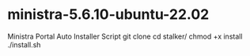 # ministra-5.6.10-ubuntu-22.02
Ministra Portal Auto Installer Script
git clone 
cd stalker/
chmod +x install
./install.sh



